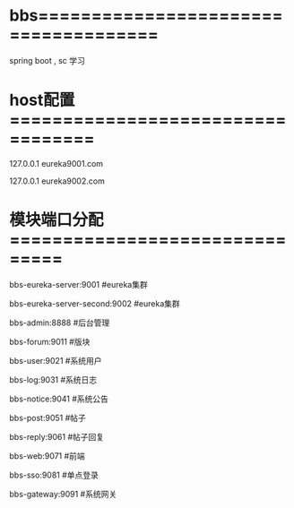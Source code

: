 # bbs=====================================
spring boot , sc 学习


# host配置==================================

127.0.0.1 eureka9001.com

127.0.0.1 eureka9002.com





# 模块端口分配===============================

bbs-eureka-server:9001          #eureka集群

bbs-eureka-server-second:9002   #eureka集群

bbs-admin:8888                  #后台管理

bbs-forum:9011                  #版块

bbs-user:9021                   #系统用户
    
bbs-log:9031                    #系统日志

bbs-notice:9041                 #系统公告

bbs-post:9051                   #帖子

bbs-reply:9061                  #帖子回复

bbs-web:9071                    #前端

bbs-sso:9081                    #单点登录

bbs-gateway:9091                #系统网关

